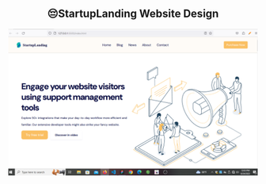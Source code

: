 <h2 align="center">😔StartupLanding Website Design</h2>

<img src="https://github.com/muhammadmasud1/StartupLanding/blob/main/StartupLanding.png" width="1200" height="auto/">
